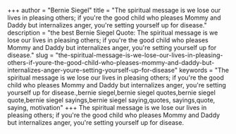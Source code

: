 +++
author = "Bernie Siegel"
title = "The spiritual message is we lose our lives in pleasing others; if you're the good child who pleases Mommy and Daddy but internalizes anger, you're setting yourself up for disease."
description = "the best Bernie Siegel Quote: The spiritual message is we lose our lives in pleasing others; if you're the good child who pleases Mommy and Daddy but internalizes anger, you're setting yourself up for disease."
slug = "the-spiritual-message-is-we-lose-our-lives-in-pleasing-others-if-youre-the-good-child-who-pleases-mommy-and-daddy-but-internalizes-anger-youre-setting-yourself-up-for-disease"
keywords = "The spiritual message is we lose our lives in pleasing others; if you're the good child who pleases Mommy and Daddy but internalizes anger, you're setting yourself up for disease.,bernie siegel,bernie siegel quotes,bernie siegel quote,bernie siegel sayings,bernie siegel saying,quotes, sayings,quote, saying, motivation"
+++
The spiritual message is we lose our lives in pleasing others; if you're the good child who pleases Mommy and Daddy but internalizes anger, you're setting yourself up for disease.
